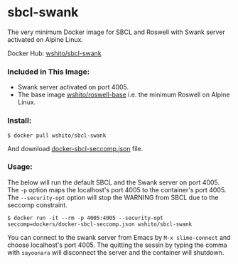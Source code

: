# sbcl-swank
The very minimum Docker image for SBCL and Roswell with Swank server activated on Alpine Linux.

Docker Hub: [wshito/sbcl-swank](https://hub.docker.com/r/wshito/sbcl-swank/)

### Included in This Image:

- Swank server activated on port 4005.
- The base image [wshito/roswell-base](https://hub.docker.com/r/wshito/roswell-base/) i.e. the minimum Roswell on Alpine Linux.

### Install:

`$ docker pull wshito/sbcl-swank`

And download [docker-sbcl-seccomp.json](https://raw.githubusercontent.com/daewok/slime-docker/master/resources/docker-sbcl-seccomp.json) file.

### Usage:

The below will run the default SBCL and the Swank server on port 4005.  The `-p` option maps the localhost's port 4005 to the container's port 4005.  The `--security-opt` option will stop the WARNING from SBCL due to the seccomp constraint.

`$ docker run -it --rm -p 4005:4005 --security-opt seccomp=dockers/docker-sbcl-seccomp.json wshito/sbcl-swank`

You can connect to the swank server from Emacs by `M-x slime-connect` and choose localhost's port 4005.  The quitting the sessin by typing the comma with `sayoonara` will disconnect the server and the container will shutdown.

